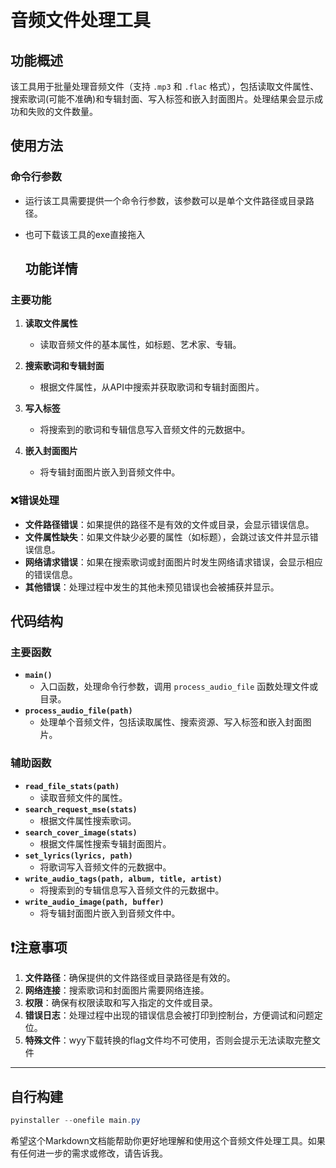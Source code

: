# 音频文件处理工具

## 功能概述

该工具用于批量处理音频文件（支持 `.mp3` 和 `.flac` 格式），包括读取文件属性、搜索歌词(可能不准确)和专辑封面、写入标签和嵌入封面图片。处理结果会显示成功和失败的文件数量。

## 使用方法

### 命令行参数

- 运行该工具需要提供一个命令行参数，该参数可以是单个文件路径或目录路径。
- 也可下载该工具的exe直接拖入

   ## 功能详情

### 主要功能

1. **读取文件属性**
    - 读取音频文件的基本属性，如标题、艺术家、专辑。

2. **搜索歌词和专辑封面**
    - 根据文件属性，从API中搜索并获取歌词和专辑封面图片。

3. **写入标签**
    - 将搜索到的歌词和专辑信息写入音频文件的元数据中。

4. **嵌入封面图片**
    - 将专辑封面图片嵌入到音频文件中。

### ❌错误处理

- **文件路径错误**：如果提供的路径不是有效的文件或目录，会显示错误信息。
- **文件属性缺失**：如果文件缺少必要的属性（如标题），会跳过该文件并显示错误信息。
- **网络请求错误**：如果在搜索歌词或封面图片时发生网络请求错误，会显示相应的错误信息。
- **其他错误**：处理过程中发生的其他未预见错误也会被捕获并显示。

## 代码结构

### 主要函数

- **`main()`**
    - 入口函数，处理命令行参数，调用 `process_audio_file` 函数处理文件或目录。
- **`process_audio_file(path)`**
    - 处理单个音频文件，包括读取属性、搜索资源、写入标签和嵌入封面图片。

### 辅助函数

- **`read_file_stats(path)`**
    - 读取音频文件的属性。
- **`search_request_mse(stats)`**
    - 根据文件属性搜索歌词。
- **`search_cover_image(stats)`**
    - 根据文件属性搜索专辑封面图片。
- **`set_lyrics(lyrics, path)`**
    - 将歌词写入音频文件的元数据中。
- **`write_audio_tags(path, album, title, artist)`**
    - 将搜索到的专辑信息写入音频文件的元数据中。
- **`write_audio_image(path, buffer)`**
    - 将专辑封面图片嵌入到音频文件中。

## ❗注意事项

1. **文件路径**：确保提供的文件路径或目录路径是有效的。
2. **网络连接**：搜索歌词和封面图片需要网络连接。
3. **权限**：确保有权限读取和写入指定的文件或目录。
4. **错误日志**：处理过程中出现的错误信息会被打印到控制台，方便调试和问题定位。
5. **特殊文件**：wyy下载转换的flag文件均不可使用，否则会提示无法读取完整文件

---
## 自行构建
```powershell
pyinstaller --onefile main.py
```

希望这个Markdown文档能帮助你更好地理解和使用这个音频文件处理工具。如果有任何进一步的需求或修改，请告诉我。
